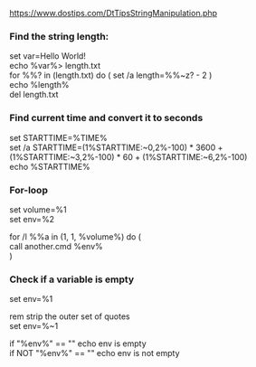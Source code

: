 https://www.dostips.com/DtTipsStringManipulation.php

### Find the string length:
  set var=Hello World!  
  echo %var%> length.txt  
  for %%? in (length.txt) do ( set /a length=%%~z? - 2 )  
  echo %length%  
  del length.txt

### Find current time and convert it to seconds
  set STARTTIME=%TIME%  
  set /a STARTTIME=(1%STARTTIME:~0,2%-100) * 3600 + (1%STARTTIME:~3,2%-100) * 60 + (1%STARTTIME:~6,2%-100)  
  echo %STARTTIME%

### For-loop
  set volume=%1  
  set env=%2
  
  for /l %%a in (1, 1, %volume%) do (  
    call another.cmd %env%  
  )
  
### Check if a variable is empty
  set env=%1  
  
  rem strip the outer set of quotes  
  set env=%~1
  
  if "%env%" == "" echo env is empty  
  if NOT "%env%" == "" echo env is not empty  

